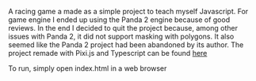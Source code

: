 A racing game a made as a simple project to teach myself Javascript. For game engine I ended up using the Panda 2 engine because of good reviews. In the end I decided to quit the project because, among other issues with Panda 2, it did not support masking with polygons. It also seemed like the Panda 2 project had been abandoned by its author.
The project remade with Pixi.js and Typescript can be found  [here](https://github.com/kimrs/flappy-keese)

To run, simply open index.html in a web browser